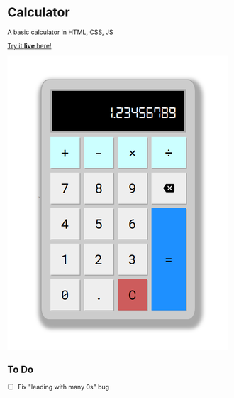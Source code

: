 # Calculator
A basic calculator in HTML, CSS, JS

[Try it **live** here!](https://jonathanspiller.github.io/calculator/)

![Alt text](./screenshot1.png?raw=true)

## To Do
- [ ] Fix "leading with many 0s" bug
